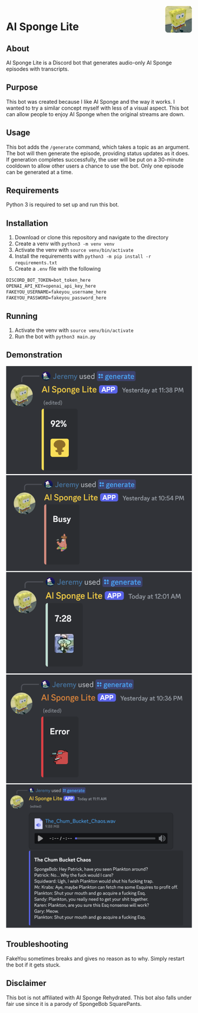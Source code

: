 <img src="img/Logo.png" alt="Logo" title="Logo" align="right" width="72" height="72" />

# AI Sponge Lite

## About

AI Sponge Lite is a Discord bot that generates audio-only AI Sponge episodes with transcripts.

## Purpose

This bot was created because I like AI Sponge and the way it works. I wanted to try a similar concept myself with less
of a visual aspect. This bot can allow people to enjoy AI Sponge when the original streams are down.

## Usage

This bot adds the `/generate` command, which takes a topic as an argument. The bot will then generate the episode,
providing status updates as it does. If generation completes successfully, the user will be put on a 30-minute cooldown
to allow other users a chance to use the bot. Only one episode can be generated at a time.

## Requirements

Python 3 is required to set up and run this bot.

## Installation

1. Download or clone this repository and navigate to the directory
2. Create a venv with `python3 -m venv venv`
3. Activate the venv with `source venv/bin/activate`
4. Install the requirements with `python3 -m pip install -r requirements.txt`
5. Create a `.env` file with the following

```env
DISCORD_BOT_TOKEN=bot_token_here
OPENAI_API_KEY=openai_api_key_here
FAKEYOU_USERNAME=fakeyou_username_here
FAKEYOU_PASSWORD=fakeyou_password_here
```

## Running

1. Activate the venv with `source venv/bin/activate`
2. Run the bot with `python3 main.py`

## Demonstration

<div align="center">
    <img src="img/generating.png" alt="Generating" title="Generating" />
    <img src="img/busy.png" alt="Busy" title="Busy" />
    <img src="img/cooldown.png" alt="Cooldown" title="Cooldown" />
    <img src="img/error.png" alt="Error" title="Error" />
    <img src="img/output.png" alt="Output" title="Output" />
</div>

## Troubleshooting

FakeYou sometimes breaks and gives no reason as to why. Simply restart the bot if it gets stuck.

## Disclaimer

This bot is not affiliated with AI Sponge Rehydrated. This bot also falls under fair use since it is a parody of SpongeBob SquarePants.

